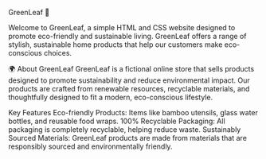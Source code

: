 GreenLeaf 🌿

Welcome to GreenLeaf, a simple HTML and CSS website designed to promote eco-friendly and sustainable living. GreenLeaf offers a range of stylish, sustainable home products that help our customers make eco-conscious choices.

🌍 About GreenLeaf
GreenLeaf is a fictional online store that sells products designed to promote sustainability and reduce environmental impact. Our products are crafted from renewable resources, recyclable materials, and thoughtfully designed to fit a modern, eco-conscious lifestyle.

Key Features
Eco-friendly Products: Items like bamboo utensils, glass water bottles, and reusable food wraps.
100% Recyclable Packaging: All packaging is completely recyclable, helping reduce waste.
Sustainably Sourced Materials: GreenLeaf products are made from materials that are responsibly sourced and environmentally friendly.
 
 
